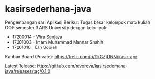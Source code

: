 # kasirsederhana-java
Pengembangan dari Aplikasi Berikut:
Tugas besar kelompok mata kuliah OOP semester 3 ARS University dengan kelompok:

* 17200014 - Wira Sanjaya
* 17201003 - Imam Muhammad Mannar Shahih
* 17201018 - Elin Sopiah

Kanban Board (Private):
https://trello.com/b/DkGZjUNM/kasir-app

Latest Release:
https://github.com/revoreva/kasirsederhana-java/releases/tag/0.1.0
